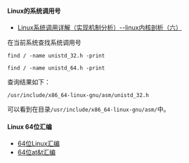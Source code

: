 #### Linux的系统调用号

- [Linux系统调用详解（实现机制分析）--linux内核剖析（六）](https://blog.csdn.net/gatieme/article/details/50779184)

在当前系统查找系统调用号

```shell
find / -name unistd_32.h -print
```

```shell
find / -name unistd_64.h -print
```

查询结果如下：

```
/usr/include/x86_64-linux-gnu/asm/unistd_32.h
```

可以看到在目录`/usr/include/x86_64-linux-gnu/asm/`中。



#### Linux 64位汇编

- [64位Linux汇编](https://blog.csdn.net/dawter/article/details/51918395?utm_medium=distribute.pc_relevant_t0.none-task-blog-BlogCommendFromMachineLearnPai2-1.channel_param&depth_1-utm_source=distribute.pc_relevant_t0.none-task-blog-BlogCommendFromMachineLearnPai2-1.channel_param)
- [64位at&t汇编](https://blog.csdn.net/iteye_6233/article/details/82297928)

